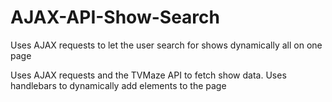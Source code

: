 # AJAX-API-Show-Search
Uses AJAX requests to let the user search for shows dynamically all on one page

Uses AJAX requests and the TVMaze API to fetch show data. Uses handlebars to dynamically add elements to the page

